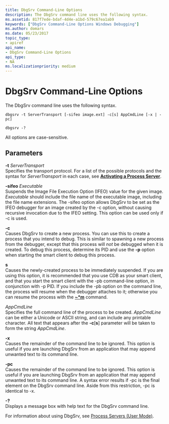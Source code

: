 ```yaml
---
title: DbgSrv Command-Line Options
description: The DbgSrv command line uses the following syntax.
ms.assetid: 817f7ede-bdaf-4d4e-a1bd-579c67ea1ab9
keywords: ["DbgSrv Command-Line Options Windows Debugging"]
ms.author: domars
ms.date: 05/23/2017
topic_type:
- apiref
api_name:
- DbgSrv Command-Line Options
api_type:
- NA
ms.localizationpriority: medium
---
```


# DbgSrv Command-Line Options


The DbgSrv command line uses the following syntax.

```console
dbgsrv -t ServerTransport [-sifeo image.ext] -c[s] AppCmdLine [-x | -pc] 

dbgsrv -? 
```

All options are case-sensitive.

## <span id="ddk_dbgsrv_command_line_options_dbg"></span><span id="DDK_DBGSRV_COMMAND_LINE_OPTIONS_DBG"></span>Parameters


<span id="_______-t_______ServerTransport______"></span><span id="_______-t_______servertransport______"></span><span id="_______-T_______SERVERTRANSPORT______"></span> **-t** *ServerTransport*   
Specifies the transport protocol. For a list of the possible protocols and the syntax for *ServerTransport* in each case, see [**Activating a Process Server**](activating-a-process-server.md).

<span id="_______-sifeo_______Executable______"></span><span id="_______-sifeo_______executable______"></span><span id="_______-SIFEO_______EXECUTABLE______"></span> **-sifeo** *Executable*   
Suspends the Image File Execution Option (IFEO) value for the given image. *Executable* should include the file name of the executable image, including the file name extensions. The -sifeo option allows DbgSrv to be set as the IFEO debugger for an image created by the -c option, without causing recursive invocation due to the IFEO setting. This option can be used only if -c is used.

<span id="_______-c______"></span><span id="_______-C______"></span> **-c**   
Causes DbgSrv to create a new process. You can use this to create a process that you intend to debug. This is similar to spawning a new process from the debugger, except that this process will *not* be debugged when it is created. To debug this process, determine its PID and use the **-p** option when starting the smart client to debug this process.

<span id="_______s______"></span><span id="_______S______"></span> **s**   
Causes the newly-created process to be immediately suspended. If you are using this option, it is recommended that you use CDB as your smart client, and that you start the smart client with the -pb command-line option, in conjunction with -p PID. If you include the -pb option on the command line, the process will resume when the debugger attaches to it; otherwise you can resume the process with the [**~\*m**](-m--resume-thread-.md) command.

<span id="_______AppCmdLine______"></span><span id="_______appcmdline______"></span><span id="_______APPCMDLINE______"></span> *AppCmdLine*   
Specifies the full command line of the process to be created. *AppCmdLine* can be either a Unicode or ASCII string, and can include any printable character. All text that appears after the **-c**\[**s**\] parameter will be taken to form the string *AppCmdLine*.

<span id="_______-x______"></span><span id="_______-X______"></span> **-x**   
Causes the remainder of the command line to be ignored. This option is useful if you are launching DbgSrv from an application that may append unwanted text to its command line.

<span id="_______-pc______"></span><span id="_______-PC______"></span> **-pc**   
Causes the remainder of the command line to be ignored. This option is useful if you are launching DbgSrv from an application that may append unwanted text to its command line. A syntax error results if -pc is the final element on the DbgSrv command line. Aside from this restriction, -pc is identical to -x.

<span id="_______-_______"></span> **-?**   
Displays a message box with help text for the DbgSrv command line.

For information about using DbgSrv, see [Process Servers (User Mode)](process-servers--user-mode-.md).

 

 





